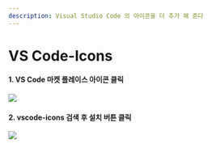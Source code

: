 ```yaml
---
description: Visual Studio Code 의 아이콘을 더 추가 해 준다
---
```


# VS Code-Icons

#### 1. VS Code 마켓 플레이스 아이콘 클릭 &#x20;

![](../.gitbook/assets/vse\_10.png)

#### 2. vscode-icons 검색 후 설치 버튼 클릭&#x20;

![](../.gitbook/assets/vse\_04.png)
